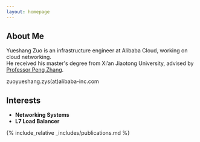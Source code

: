```yaml
---
layout: homepage
---
```


## About Me

Yueshang Zuo is an infrastructure engineer at Alibaba Cloud, working on cloud networking.  
He received his master's degree from Xi’an Jiaotong University, advised by [Professor Peng Zhang](https://xjtu-netverify.github.io/people/pzhang/).

zuoyueshang.zys(at)alibaba-inc.com

## Interests

- **Networking Systems**
- **L7 Load Balancer**

<!-- ## News

- **[Feb. 2020]** Our paper about incremental learning is accepted to CVPR 2020.
- **[Feb. 2020]** We will host the ACM Multimedia Asia 2020 conference in Singapore!
- **[Sept. 2019]** Our paper about few-shot learning is accepted to NeurIPS 2019.
- **[Mar. 2019]** Our paper about few-shot learning is accepted to CVPR 2019. -->

{% include_relative _includes/publications.md %}

<!-- {% include_relative _includes/services.md %} -->
